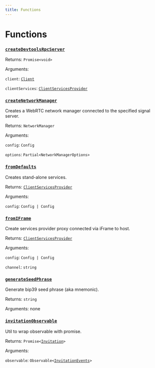 ```yaml
---
title: Functions
---
```

# Functions
### [`createDevtoolsRpcServer`](https://github.com/dxos/protocols/blob/main/packages/sdk/client/src/packlets/devtools/devtools.ts#L54)


Returns: `Promise<void>`

Arguments: 

`client`: [`Client`](/api/@dxos/client/classes/Client)

`clientServices`: [`ClientServicesProvider`](/api/@dxos/client/interfaces/ClientServicesProvider)
### [`createNetworkManager`](https://github.com/dxos/protocols/blob/main/packages/sdk/client/src/packlets/client/utils.ts#L53)


Creates a WebRTC network manager connected to the specified signal server.

Returns: `NetworkManager`

Arguments: 

`config`: `Config`

`options`: `Partial<NetworkManagerOptions>`
### [`fromDefaults`](https://github.com/dxos/protocols/blob/main/packages/sdk/client/src/packlets/client/utils.ts#L41)


Creates stand-alone services.

Returns: [`ClientServicesProvider`](/api/@dxos/client/interfaces/ClientServicesProvider)

Arguments: 

`config`: `Config | Config`
### [`fromIFrame`](https://github.com/dxos/protocols/blob/main/packages/sdk/client/src/packlets/client/utils.ts#L27)


Create services provider proxy connected via iFrame to host.

Returns: [`ClientServicesProvider`](/api/@dxos/client/interfaces/ClientServicesProvider)

Arguments: 

`config`: `Config | Config`

`channel`: `string`
### [`generateSeedPhrase`]()


Generate bip39 seed phrase (aka mnemonic).

Returns: `string`

Arguments: none
### [`invitationObservable`]()


Util to wrap observable with promise.

Returns: `Promise<`[`Invitation`](/api/@dxos/client/interfaces/Invitation)`>`

Arguments: 

`observable`: `Observable<`[`InvitationEvents`](/api/@dxos/client/interfaces/InvitationEvents)`>`